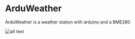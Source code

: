 # ArduWeather
ArduWeather is a weather station with arduino and a BME280



![alt text](https://imgur.com/9u8DGsS)
